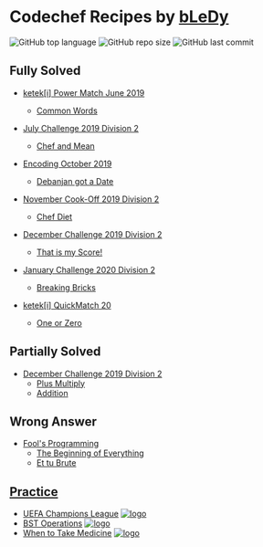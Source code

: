 # Codechef Recipes by [bLeDy](https://www.codechef.com/users/bledy)

![GitHub top language](https://img.shields.io/github/languages/top/ibledy/codechef-recipes)
![GitHub repo size](https://img.shields.io/github/repo-size/ibledy/codechef-recipes)
![GitHub last commit](https://img.shields.io/github/last-commit/ibledy/codechef-recipes)


## Fully Solved

- [ketek[i] Power Match June 2019](https://www.codechef.com/KQ162019)
    - [Common Words](KQ162019/common-words/main.py)

- [July Challenge 2019 Division 2](https://www.codechef.com/JULY19B)
    - [Chef and Mean](JULY19B/chef-and-mean/main.py)

- [Encoding October 2019](https://www.codechef.com/ENOC2019)
    - [Debanjan got a Date](ENOC2019/debanjan-got-a-date/main.py)

- [November Cook-Off 2019 Division 2](https://www.codechef.com/COOK112B)
    - [Chef Diet](COOK112B/chef-diet/main.py)

- [December Challenge 2019 Division 2](https://www.codechef.com/DEC19B)
    - [That is my Score!](DEC19B/that-is-my-score/main.py)

- [January Challenge 2020 Division 2](https://www.codechef.com/JAN20B)
    - [Breaking Bricks](JAN20B/breaking-bricks/main.py)

- [ketek[i] QuickMatch 20](https://www.codechef.com/QM202020)
    - [One or Zero](QM202020/one-or-zero/main.py)


## Partially Solved

- [December Challenge 2019 Division 2](https://www.codechef.com/DEC19B)
    - [Plus Multiply](DEC19B/plus-multiply/main.py)
    - [Addition](DEC19B/addition/main.py)


## Wrong Answer

- [Fool's Programming](https://www.codechef.com/FOLG2020)
    - [The Beginning of Everything](FOLG2020/the-beginning-of-everything/main.py)
    - [Et tu Brute](FOLG2020/et-tu-brute/main.py)


## [Practice](https://www.codechef.com/problems/school)

- [UEFA Champions League](PRACTICE/uefa-champions-league/main.py) [![logo]](https://www.codechef.com/problems/UCL)
- [BST Operations](PRACTICE/bst-operations/main.py) [![logo]](https://www.codechef.com/problems/BSTOPS)
- [When to Take Medicine](PRACTICE/when-to-take-medicine/main.py) [![logo]](https://www.codechef.com/problems/MEDIC)

[logo]: https://s3.us-east-2.amazonaws.com/upload-icon/uploads/icons/png/12828268421557901896-16.png "Docs Logo"
